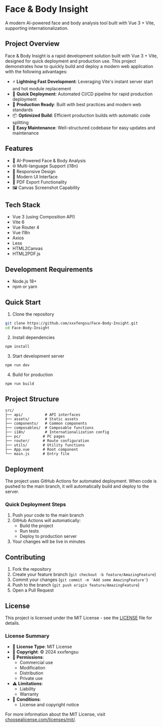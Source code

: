 # Face & Body Insight

A modern AI-powered face and body analysis tool built with Vue 3 + Vite, supporting internationalization.

## Project Overview

Face & Body Insight is a rapid development solution built with Vue 3 + Vite, designed for quick deployment and production use. This project demonstrates how to quickly build and deploy a modern web application with the following advantages:

- ⚡ **Lightning Fast Development**: Leveraging Vite's instant server start and hot module replacement
- 🚀 **Quick Deployment**: Automated CI/CD pipeline for rapid production deployment
- 🎯 **Production Ready**: Built with best practices and modern web standards
- 📦 **Optimized Build**: Efficient production builds with automatic code splitting
- 🔧 **Easy Maintenance**: Well-structured codebase for easy updates and maintenance

## Features

- 🎯 AI-Powered Face & Body Analysis
- 🌐 Multi-language Support (i18n)
- 📱 Responsive Design
- 🎨 Modern UI Interface
- 📄 PDF Export Functionality
- 🖼️ Canvas Screenshot Capability

## Tech Stack

- Vue 3 (using Composition API)
- Vite 6
- Vue Router 4
- Vue I18n
- Axios
- Less
- HTML2Canvas
- HTML2PDF.js

## Development Requirements

- Node.js 18+
- npm or yarn

## Quick Start

1. Clone the repository

```bash
git clone https://github.com/xxxfengsu/Face-Body-Insight.git
cd Face-Body-Insight
```

2. Install dependencies

```bash
npm install
```

3. Start development server

```bash
npm run dev
```

4. Build for production

```bash
npm run build
```

## Project Structure

```
src/
├── api/          # API interfaces
├── assets/       # Static assets
├── components/   # Common components
├── composables/  # Composable functions
├── i18n/         # Internationalization config
├── pc/          # PC pages
├── router/      # Route configuration
├── utils/       # Utility functions
├── App.vue      # Root component
└── main.js      # Entry file
```

## Deployment

The project uses GitHub Actions for automated deployment. When code is pushed to the main branch, it will automatically build and deploy to the server.

### Quick Deployment Steps

1. Push your code to the main branch
2. GitHub Actions will automatically:
   - Build the project
   - Run tests
   - Deploy to production server
3. Your changes will be live in minutes

## Contributing

1. Fork the repository
2. Create your feature branch (`git checkout -b feature/AmazingFeature`)
3. Commit your changes (`git commit -m 'Add some AmazingFeature'`)
4. Push to the branch (`git push origin feature/AmazingFeature`)
5. Open a Pull Request

## License

This project is licensed under the MIT License - see the [LICENSE](LICENSE) file for details.

### License Summary

- 📄 **License Type**: MIT License
- 👤 **Copyright**: © 2024 xxxfengsu
- 🔄 **Permissions**:
  - Commercial use
  - Modification
  - Distribution
  - Private use
- ⚠️ **Limitations**:
  - Liability
  - Warranty
- 📝 **Conditions**:
  - License and copyright notice

For more information about the MIT License, visit [choosealicense.com/licenses/mit/](https://choosealicense.com/licenses/mit/).
